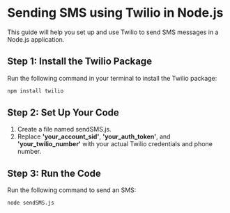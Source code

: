 # Sending SMS using Twilio in Node.js

This guide will help you set up and use Twilio to send SMS messages in a Node.js application.

## Step 1: Install the Twilio Package

Run the following command in your terminal to install the Twilio package:

```bash
npm install twilio
```

## Step 2: Set Up Your Code

1. Create a file named sendSMS.js.
2. Replace **'your_account_sid'**, **'your_auth_token'**, and **'your_twilio_number'** with your actual Twilio credentials and phone number.

## Step 3: Run the Code

Run the following command to send an SMS:

```bash
node sendSMS.js
```